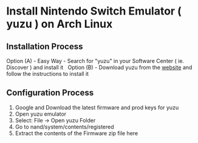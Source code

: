 # Install Nintendo Switch Emulator ( yuzu ) on Arch Linux

## Installation Process

Option (A) - Easy Way - Search for "yuzu" in your Software Center ( ie. Discover ) and install it&nbsp;
&nbsp;Option (B) - Download yuzu from the [website](https://yuzu-emu.org/downloads/#linux) and follow the instructions to install it

## Configuration Process
1. Google and Download the latest firmware and prod keys for yuzu
2. Open yuzu emulator
3. Select: File -> Open yuzu Folder
4. Go to nand/system/contents/registered
5. Extract the contents of the Firmware zip file here
